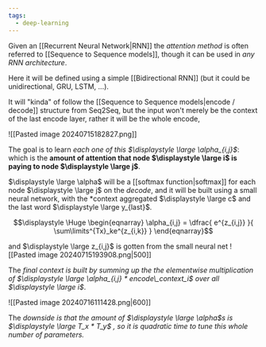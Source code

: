 ```yaml
---
tags:
  - deep-learning
---
```

Given an [[Recurrent Neural Network|RNN]] the *attention method* is often referred to [[Sequence to Sequence models]], though it can be used in *any RNN architecture*.

Here it will be defined using a simple [[Bidirectional RNN]] (but it could be unidirectional, GRU, LSTM, ...).

It will "kinda" of follow the [[Sequence to Sequence models|encode / decode]] structure from Seq2Seq, but the input won't merely be the context of the last encode layer, rather it will be the whole encode, 

![[Pasted image 20240715182827.png]]

The goal is to learn *each one of this $\displaystyle \large \alpha_{i,j}$*: which is the **amount of attention that node $\displaystyle \large i$ is paying to node $\displaystyle \large j$**.

$\displaystyle \large \alpha$ will be a [[softmax function|softmax]] for each node $\displaystyle \large j$ on the *decode*, and it will be built using a small neural network, with the *context aggregated $\displaystyle \large c$ and the last word $\displaystyle \large y_{last}$.

$$\displaystyle \Huge \begin{eqnarray} 
\alpha_{i,j} = 
\dfrac{ e^{z_{i,j}} }{ \sum\limits^{Tx}_ke^{z_{i,k}} }
\end{eqnarray}$$

and $\displaystyle \large z_{i,j}$ is gotten from the small neural net
![[Pasted image 20240715193908.png|500]]

The *final context is built by summing up the the elementwise multiplication of $\displaystyle \large \alpha_{i,j} * encode\_context_i$ over all $\displaystyle \large i$*.

![[Pasted image 20240716111428.png|600]]

The *downside is that the amount of $\displaystyle \large \alpha$s is $\displaystyle \large T_x * T_y$ , so it is quadratic time to tune this whole number of parameters.*

